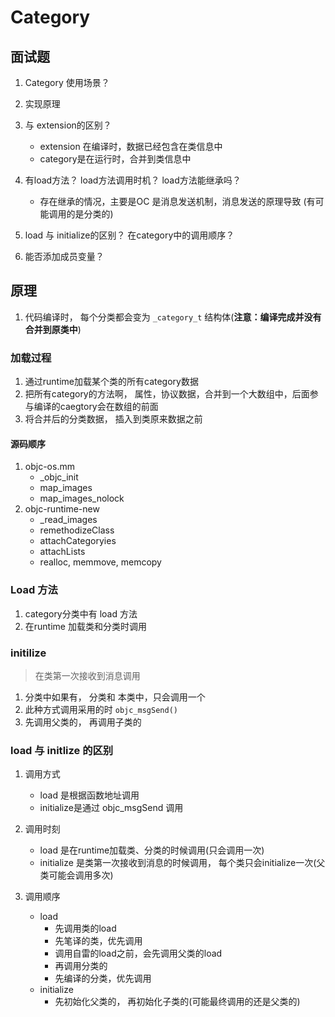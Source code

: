 # Category 


## 面试题  
1. Category 使用场景？ 
2. 实现原理   
3. 与 extension的区别？ 
    * extension 在编译时，数据已经包含在类信息中  
    * category是在运行时，合并到类信息中  
4. 有load方法？ load方法调用时机？ load方法能继承吗？ 
    * 存在继承的情况，主要是OC 是消息发送机制，消息发送的原理导致 (有可能调用的是分类的)    

5. load 与  initialize的区别？ 在category中的调用顺序？ 
6. 能否添加成员变量？


## 原理  
1. 代码编译时， 每个分类都会变为 `_category_t` 结构体(__注意：编译完成并没有合并到原类中__)
   

### 加载过程  
1. 通过runtime加载某个类的所有category数据  
2. 把所有category的方法啊， 属性，协议数据，合并到一个大数组中，后面参与编译的caegtory会在数组的前面  
3. 将合并后的分类数据， 插入到类原来数据之前  

#### 源码顺序  
1. objc-os.mm
    * _objc_init
    * map_images 
    * map_images_nolock  
2. objc-runtime-new 
    * _read_images 
    * remethodizeClass
    * attachCategoryies 
    * attachLists 
    * realloc, memmove, memcopy  



### Load 方法  
1. category分类中有 load 方法  
2. 在runtime 加载类和分类时调用  



### initilize  
> 在类第一次接收到消息调用   
1. 分类中如果有， 分类和 本类中，只会调用一个   
2. 此种方式调用采用的时 `objc_msgSend()`   
3. 先调用父类的， 再调用子类的  



### load 与 initlize 的区别 
1. 调用方式  
    * load 是根据函数地址调用  
    * initialize是通过 objc_msgSend 调用  

2. 调用时刻  
    * load 是在runtime加载类、分类的时候调用(只会调用一次)   
    * initialize 是类第一次接收到消息的时候调用， 每个类只会initialize一次(父类可能会调用多次)
3. 调用顺序  
    * load  
        * 先调用类的load  
        * 先笔译的类，优先调用  
        * 调用自雷的load之前，会先调用父类的load   
        * 再调用分类的  
        * 先编译的分类，优先调用  
    * initialize  
        * 先初始化父类的， 再初始化子类的(可能最终调用的还是父类的)  
        



